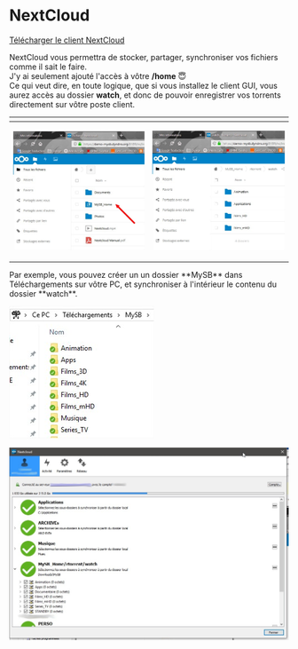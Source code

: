 # NextCloud

[Télécharger le client NextCloud](https://nextcloud.com/install/#install-clients)

NextCloud vous permettra de stocker, partager, synchroniser vos fichiers comme il sait le faire.  
J'y ai seulement ajouté l'accès à vôtre **/home** 😇   
Ce qui veut dire, en toute logique, que si vous installez le client GUI, vous aurez accès au dossier **watch**, et donc de pouvoir enregistrer vos torrents directement sur vôtre poste client.

<table>
  <thead>
    <tr>
      <th style="text-align:left"></th>
      <th style="text-align:left"></th>
    </tr>
  </thead>
  <tbody>
    <tr>
      <td style="text-align:left">
        <p></p>
        <p>
          <img src="../.gitbook/assets/nextcloud_home.jpg" alt/>
        </p>
      </td>
      <td style="text-align:left">
        <p></p>
        <p>
          <img src="../.gitbook/assets/nextcloud_watch.jpg" alt/>
        </p>
      </td>
    </tr>
  </tbody>
</table>Par exemple, vous pouvez créer un un dossier **MySB** dans Téléchargements sur vôtre PC, et synchroniser à l'intérieur le contenu du dossier **watch**.

![](../.gitbook/assets/watch_nextcloud.jpg)

![](../.gitbook/assets/nextcloud_gui.jpg)



